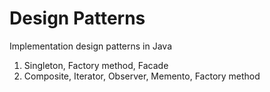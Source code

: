 # Design Patterns

Implementation design patterns in Java

1. Singleton, Factory method, Facade
2. Composite, Iterator, Observer, Memento, Factory method
